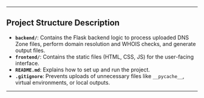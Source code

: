 





---

## **Project Structure Description**

- **`backend/`**: Contains the Flask backend logic to process uploaded DNS Zone files, perform domain resolution and WHOIS checks, and generate output files.
- **`frontend/`**: Contains the static files (HTML, CSS, JS) for the user-facing interface.  
- **`README.md`**: Explains how to set up and run the project.  
- **`.gitignore`**: Prevents uploads of unnecessary files like `__pycache__`, virtual environments, or local outputs.  

---
